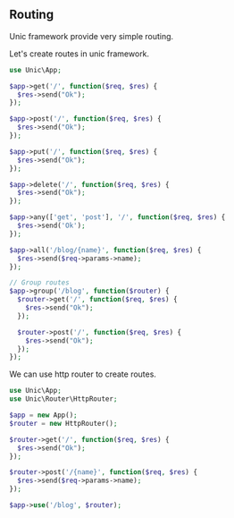 ## Routing

  Unic framework provide very simple routing.

  Let's create routes in unic framework.

```php
use Unic\App;

$app->get('/', function($req, $res) {
  $res->send("Ok");
});

$app->post('/', function($req, $res) {
  $res->send("Ok");
});

$app->put('/', function($req, $res) {
  $res->send("Ok");
});

$app->delete('/', function($req, $res) {
  $res->send("Ok");
});

$app->any(['get', 'post'], '/', function($req, $res) {
  $res->send('Ok');
});

$app->all('/blog/{name}', function($req, $res) {
  $res->send($req->params->name);
});

// Group routes
$app->group('/blog', function($router) {
  $router->get('/', function($req, $res) {
    $res->send("Ok");
  });

  $router->post('/', function($req, $res) {
    $res->send("Ok");
  });
});
```

We can use http router to create routes.

```php
use Unic\App;
use Unic\Router\HttpRouter;

$app = new App();
$router = new HttpRouter();

$router->get('/', function($req, $res) {
  $res->send("Ok");
});

$router->post('/{name}', function($req, $res) {
  $res->send($req->params->name);
});

$app->use('/blog', $router);
```
